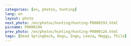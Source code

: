 ```yaml
---
categories: [en, photos, hunting]
lang: en
layout: photo
next_photo: /en/photos/hunting/hunting-P0000193.html
picname: P0000194
prev_photo: /en/photos/hunting/hunting-P0000124.html
tags: [Dead Springbock, Dogs, Ingo, Leeza, Maggy, Thilo]
---
```

